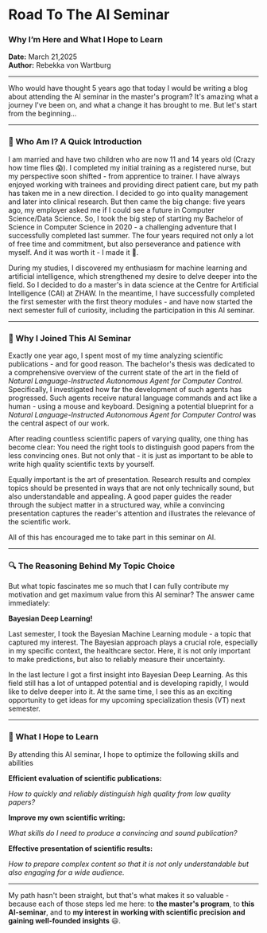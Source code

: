 # Road To The AI Seminar
### Why I’m Here and What I Hope to Learn

**Date:** March 21,2025  
**Author:** Rebekka von Wartburg  

---
Who would have thought 5 years ago that today I would be writing a blog about attending the AI seminar in the master's program? It's amazing what a journey I've been on, and what a change it has brought to me. But let's start from the beginning...

---

### **👋 Who Am I? A Quick Introduction**
I am married and have two children who are now 11 and 14 years old (Crazy how time flies 😱). I completed my initial training as a registered nurse, but my perspective soon shifted - from apprentice to trainer. I have always enjoyed working with trainees and providing direct patient care, but my path has taken me in a new direction. I decided to go into quality management and later into clinical research. But then came the big change: five years ago, my employer asked me if I could see a future in Computer Science/Data Science. So, I took the big step of starting my Bachelor of Science in Computer Science in 2020 - a challenging adventure that I successfully completed last summer. The four years required not only a lot of free time and commitment, but also perseverance and patience with myself. And it was worth it - I made it 🥳.

During my studies, I discovered my enthusiasm for machine learning and artificial intelligence, which strengthened my desire to delve deeper into the field. So I decided to do a master's in data science at the Centre for Artificial Intelligence (CAI) at ZHAW. In the meantime, I have successfully completed the first semester with the first theory modules - and have now started the next semester full of curiosity, including the participation in this AI seminar.

---

### **🚀 Why I Joined This AI Seminar**
Exactly one year ago, I spent most of my time analyzing scientific publications - and for good reason. The bachelor's thesis was dedicated to a comprehensive overview of the current state of the art in the field of *Natural Language-Instructed Autonomous Agent for Computer Control*. Specifically, I investigated how far the development of such agents has progressed. Such agents receive natural language commands and act like a human - using a mouse and keyboard. Designing a potential blueprint for a *Natural Language-Instructed Autonomous Agent for Computer Control* was the central aspect of our work. 

After reading countless scientific papers of varying quality, one thing has become clear: You need the right tools to distinguish good papers from the less convincing ones. But not only that - it is just as important to be able to write high quality scientific texts by yourself.

Equally important is the art of presentation. Research results and complex topics should be presented in ways that are not only technically sound, but also understandable and appealing. A good paper guides the reader through the subject matter in a structured way, while a convincing presentation captures the reader's attention and illustrates the relevance of the scientific work.

All of this has encouraged me to take part in this seminar on AI.

---

### **🔍 The Reasoning Behind My Topic Choice**
But what topic fascinates me so much that I can fully contribute my motivation and get maximum value from this AI seminar? The answer came immediately:

**Bayesian Deep Learning!**

Last semester, I took the Bayesian Machine Learning module - a topic that captured my interest. The Bayesian approach plays a crucial role, especially in my specific context, the healthcare sector. Here, it is not only important to make predictions, but also to reliably measure their uncertainty.

In the last lecture I got a first insight into Bayesian Deep Learning. As this field still has a lot of untapped potential and is developing rapidly, I would like to delve deeper into it. At the same time, I see this as an exciting opportunity to get ideas for my upcoming specialization thesis (VT) next semester.

---

### **🎯 What I Hope to Learn**
By attending this AI seminar, I hope to optimize the following skills and abilities

**Efficient evaluation of scientific publications:**

*How to quickly and reliably distinguish high quality from low quality papers?*

**Improve my own scientific writing:**

*What skills do I need to produce a convincing and sound publication?*

**Effective presentation of scientific results:**

*How to prepare complex content so that it is not only understandable but also engaging for a wide audience.*

---
My path hasn't been straight, but that's what makes it so valuable - because each of those steps led me here: to **the master's program**, to **this AI-seminar**, and to **my interest in working with scientific precision and gaining well-founded insights** 😃.



